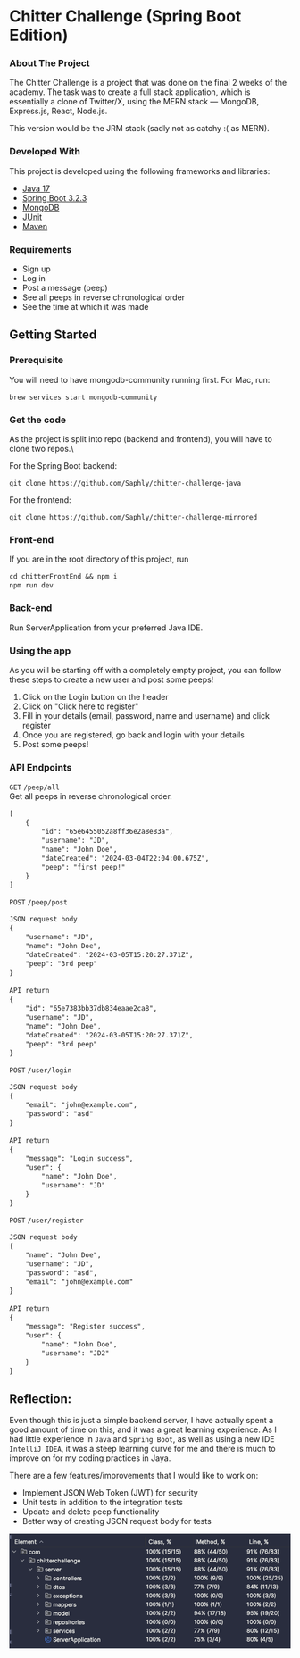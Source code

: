 Chitter Challenge (Spring Boot Edition)
=======================================

### About The Project

The Chitter Challenge is a project that was done on the final 2 weeks of the academy. The task 
was to create a full stack application, which is essentially a clone of Twitter/X, using the MERN stack 
&mdash; MongoDB, Express.js, React, Node.js.

This version would be the JRM stack (sadly not as catchy :( as MERN).

### Developed With

This project is developed using the following frameworks and libraries:

<ul>
    <li><a href="https://www.java.com/en/download/help/whatis_java.html">Java 17</a></li>
    <li><a href="https://spring.io/projects/spring-boot">Spring Boot 3.2.3</a></li>
    <li><a href="https://www.mongodb.com/">MongoDB </a></li>
    <li><a href="https://junit.org/junit5/">JUnit</a></li>
    <li><a href="https://maven.apache.org/">Maven</a></li>
</ul>

### Requirements

- Sign up
- Log in
- Post a message (peep)
- See all peeps in reverse chronological order
- See the time at which it was made

## Getting Started

### Prerequisite

You will need to have mongodb-community running first. For Mac, run:
```
brew services start mongodb-community
```

### Get the code

As the project is split into repo (backend and frontend), 
you will have to clone two repos.\

For the Spring Boot backend:
```
git clone https://github.com/Saphly/chitter-challenge-java
```

For the frontend:
```
git clone https://github.com/Saphly/chitter-challenge-mirrored 
```

### Front-end

If you are in the root directory of this project, run
```
cd chitterFrontEnd && npm i
npm run dev
```

### Back-end

Run ServerApplication from your preferred Java IDE. 

### Using the app

As you will be starting off with a completely empty project, you can follow these steps to create a new user and post some peeps!

<ol>
    <li>Click on the Login button on the header</li>
    <li>Click on "Click here to register"</li>
    <li>Fill in your details (email, password, name and username) and click register</li>
    <li>Once you are registered, go back and login with your details</li>
    <li>Post some peeps!</li>
</ol>

### API Endpoints

`GET` `/peep/all`\
Get all peeps in reverse chronological order. 
```
[
    {
        "id": "65e6455052a8ff36e2a8e83a",
        "username": "JD",
        "name": "John Doe",
        "dateCreated": "2024-03-04T22:04:00.675Z",
        "peep": "first peep!"
    }
]
```

`POST` `/peep/post` 
```
JSON request body
{
    "username": "JD",
    "name": "John Doe",
    "dateCreated": "2024-03-05T15:20:27.371Z",
    "peep": "3rd peep"
}

API return
{
    "id": "65e7383bb37db834eaae2ca8",
    "username": "JD",
    "name": "John Doe",
    "dateCreated": "2024-03-05T15:20:27.371Z",
    "peep": "3rd peep"
}
```

`POST` `/user/login`
```
JSON request body
{
    "email": "john@example.com",
    "password": "asd"
}

API return 
{
    "message": "Login success",
    "user": {
        "name": "John Doe",
        "username": "JD"
    }
}
```

`POST` `/user/register`
```
JSON request body
{
    "name": "John Doe",
    "username": "JD",
    "password": "asd",
    "email": "john@example.com"
}

API return
{
    "message": "Register success",
    "user": {
        "name": "John Doe",
        "username": "JD2"
    }
}

```

## Reflection: 
Even though this is just a simple backend server, I have actually spent a good amount of time on this, and it 
was a great learning experience. As I had little experience in `Java` and `Spring Boot`, as well as using a
new IDE `IntelliJ IDEA`, it was a steep learning curve for me and there is much to improve on for my coding 
practices in Jaya. 

There are a few features/improvements that I would like to work on:
- Implement JSON Web Token (JWT) for security 
- Unit tests in addition to the integration tests
- Update and delete peep functionality
- Better way of creating JSON request body for tests 

![Code coverage generated by Spring Boot](code_coverage.png)